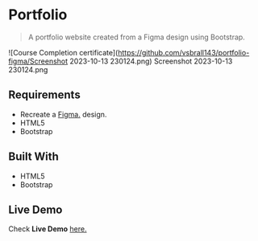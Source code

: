 
# Portfolio

> A portfolio website created from a Figma design using Bootstrap.

![Course Completion certificate](https://github.com/vsbrall143/portfolio-figma/Screenshot 2023-10-13 230124.png)
Screenshot 2023-10-13 230124.png
## Requirements

- Recreate a [Figma.]( https://www.figma.com/file/B734e4eF4gKrEsAmYZO173/Untitled?type=design&node-id=1-9&mode=design&t=SFUGXJXYrxvvDUQP-0/) design.
- HTML5
- Bootstrap 

## Built With

- HTML5
- Bootstrap

## Live Demo

Check **Live Demo** [here.]( https://vsbrall143.github.io/portfolio-figma/)

